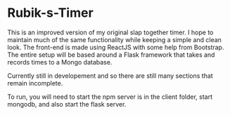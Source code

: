 # Rubik-s-Timer

This is an improved version of my original slap together timer. I hope to maintain much of the same functionality while keeping a simple and clean look. The front-end is made using ReactJS with some help from Bootstrap. The entire setup will be based around a Flask framework that takes and records times to a Mongo database.

Currently still in developement and so there are still many sections that remain incomplete.

To run, you will need to start the npm server is in the client folder, start mongodb, and also start the flask server. 

